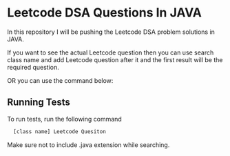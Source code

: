 
# Leetcode DSA Questions In JAVA

In this repository I will be pushing the Leetcode DSA problem solutions in JAVA. 

If you want to see the actual Leetcode question then you can use search class name and add Leetcode question after it and the first result will be the required question.

OR you can use the command below:


## Running Tests

To run tests, run the following command

```bash
  [class name] Leetcode Quesiton
```

Make sure not to include .java extension while searching.